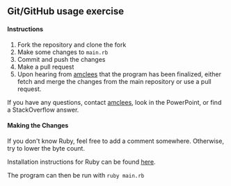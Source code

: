 ## Git/GitHub usage exercise

#### Instructions

1. Fork the repository and clone the fork
2. Make some changes to `main.rb`
3. Commit and push the changes
4. Make a pull request
5. Upon hearing from [amclees](https://github.com/amclees) that the program has been finalized, either fetch and merge the changes from the main repository or use a pull request.

If you have any questions, contact [amclees](https://github.com/amclees), look in the PowerPoint, or find a StackOverflow answer.

#### Making the Changes

If you don't know Ruby, feel free to add a comment somewhere.
Otherwise, try to lower the byte count.

Installation instructions for Ruby can be found [here](https://www.ruby-lang.org/en/documentation/installation/).

The program can then be run with `ruby main.rb`
